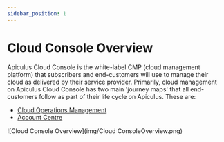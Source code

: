 ```yaml
---
sidebar_position: 1
---
```

# Cloud Console Overview

Apiculus Cloud Console is the white-label CMP (cloud management platform) that subscribers and end-customers will use to manage their cloud as delivered by their service provider. Primarily, cloud management on Apiculus Cloud Console has two main 'journey maps' that all end-customers follow as part of their life cycle on Apiculus. These are:

- [Cloud Operations Management](CloudOperationsManagement)
- [Account Centre](/docs/Subscribers/AccountCentre/AboutApiculusAccountCentre)

![Cloud Console Overview](img/Cloud ConsoleOverview.png)

